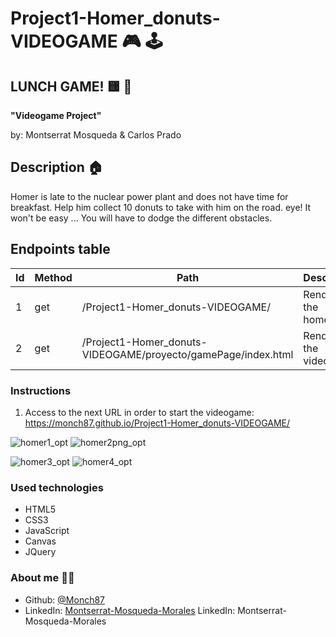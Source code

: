 # Project1-Homer_donuts-VIDEOGAME :video_game: :joystick:


## LUNCH GAME! :yellow_square: :doughnut:
<b> "Videogame Project" </b>

by: Montserrat Mosqueda & Carlos Prado


## Description :house:
Homer is late to the nuclear power plant and does not have time for breakfast. 
Help him collect 10 donuts to take with him on the road. eye! It won't be easy ... You will have to dodge the different obstacles.




## Endpoints table

| Id  | Method | Path                                        | Description                                                            |
| --- | ------ | ------------------------------------------- | ---------------------------------------------------------------------- |
| 1   | get    | /Project1-Homer_donuts-VIDEOGAME/                                      | Renders to the homepage.                                                       |
| 2   | get    | /Project1-Homer_donuts-VIDEOGAME/proyecto/gamePage/index.html          | Renders to the videogame.                                                                               |
 


  ### Instructions

 1. Access to the next URL in order to start the videogame: https://monch87.github.io/Project1-Homer_donuts-VIDEOGAME/

![homer1_opt](https://user-images.githubusercontent.com/72262776/116545832-308c0700-a8f1-11eb-980b-cb011e406bb5.png) ![homer2png_opt](https://user-images.githubusercontent.com/72262776/116545835-31249d80-a8f1-11eb-8d7b-2721e0faedd2.png)

![homer3_opt](https://user-images.githubusercontent.com/72262776/116545838-31249d80-a8f1-11eb-8f01-552e31c5b7b9.png) ![homer4_opt](https://user-images.githubusercontent.com/72262776/116545839-31bd3400-a8f1-11eb-86b2-c84a9556c964.png)



  ### Used technologies 

- HTML5 
- CSS3
- JavaScript
- Canvas
- JQuery



### About me :woman_technologist:

* Github: [@Monch87](https://github.com/Monch87)
* LinkedIn: [Montserrat-Mosqueda-Morales](https://www.linkedin.com/in/montserrat-mosqueda-morales)
LinkedIn: Montserrat-Mosqueda-Morales
